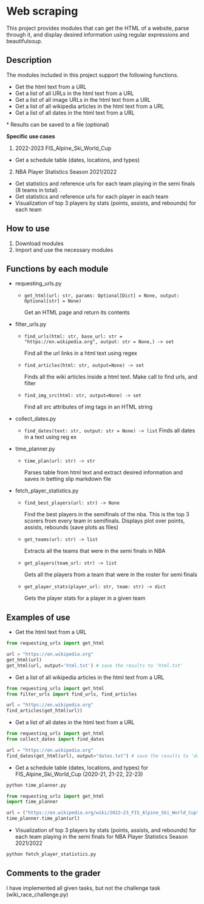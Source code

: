 # Web scraping

This project provides modules that can get the HTML of a website, parse through it, and display desired information using regular expressions and beautifulsoup.

## Description

The modules included in this project support the following functions.

- Get the html text from a URL
- Get a list of all URLs in the html text from a URL
- Get a list of all image URLs in the html text from a URL
- Get a list of all wikipedia articles in the html text from a URL
- Get a list of all dates in the html text from a URL

\* Results can be saved to a file (optional)

**Specific use cases**

1. 2022-2023 FIS_Alpine_Ski_World_Cup
- Get a schedule table (dates, locations, and types)

2. NBA Player Statistics Season 2021/2022
- Get statistics and reference urls for each team playing in the semi finals (8 teams in total) .
- Get statistics and reference urls for each player in each team
- Visualization of top 3 players by stats (points, assists, and rebounds) for each team



## How to use
1. Download modules
2. Import and use the necessary modules


## Functions by each module

- requesting_urls.py

    - `get_html(url: str, params: Optional[Dict] = None, output: Optional[str] = None)`

        Get an HTML page and return its contents

- filter_urls.py

    - `find_urls(html: str, base_url: str = "https://en.wikipedia.org", output: str = None,) -> set`

        Find all the url links in a html text using regex

    - `find_articles(html: str, output=None) -> set`

        Finds all the wiki articles inside a html text. Make call to find urls, and filter

    - `find_img_src(html: str, output=None) -> set`

        Find all src attributes of img tags in an HTML string

- collect_dates.py

    - `find_dates(text: str, output: str = None) -> list`
        Finds all dates in a text using reg ex

- time_planner.py

    - `time_plan(url: str) -> str`
    
        Parses table from html text and extract desired information and saves in betting slip markdown file

- fetch_player_statistics.py

    - `find_best_players(url: str) -> None`
    
        Find the best players in the semifinals of the nba.
        This is the top 3 scorers from every team in semifinals.
        Displays plot over points, assists, rebounds (save plots as files)

    - `get_teams(url: str) -> list`
    
        Extracts all the teams that were in the semi finals in NBA

    - `get_players(team_url: str) -> list`
    
        Gets all the players from a team that were in the roster for semi finals

    - `get_player_stats(player_url: str, team: str) -> dict`
    
        Gets the player stats for a player in a given team



## Examples of use

- Get the html text from a URL

```python
from requesting_urls import get_html

url = "https://en.wikipedia.org"
get_html(url)
get_html(url, output='html.txt') # save the results to 'html.txt'
```

- Get a list of all wikipedia articles in the html text from a URL

```python
from requesting_urls import get_html
from filter_urls import find_urls, find_articles

url = "https://en.wikipedia.org"
find_articles(get_html(url))
```

- Get a list of all dates in the html text from a URL

```python
from requesting_urls import get_html
from collect_dates import find_dates

url = "https://en.wikipedia.org"
find_dates(get_html(url), output="dates.txt") # save the results to 'dates.txt'
```

- Get a schedule table (dates, locations, and types) for FIS_Alpine_Ski_World_Cup (2020-21, 21-22, 22-23)

```bash
python time_planner.py
```

```python
from requesting_urls import get_html
import time_planner

url = ("https://en.wikipedia.org/wiki/2022–23_FIS_Alpine_Ski_World_Cup") # only 2022-23
time_planner.time_plan(url)
```

- Visualization of top 3 players by stats (points, assists, and rebounds) for each team playing in the semi finals for NBA Player Statistics Season 2021/2022

```bash
python fetch_player_statistics.py
```

## Comments to the grader
I have implemented all given tasks, but not the challenge task (wiki_race_challenge.py)


